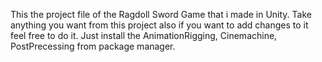 This the project file of the Ragdoll Sword Game that i made in Unity.
 Take anything you want from this project also if you want to add changes to it feel free to do it.
 Just install the AnimationRigging, Cinemachine, PostPrecessing from package manager.
